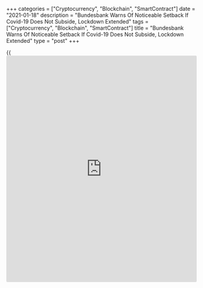 +++
categories = ["Cryptocurrency", "Blockchain", "SmartContract"]
date = "2021-01-18"
description = "Bundesbank Warns Of Noticeable Setback If Covid-19 Does Not Subside, Lockdown Extended"
tags = ["Cryptocurrency", "Blockchain", "SmartContract"]
title = "Bundesbank Warns Of Noticeable Setback If Covid-19 Does Not Subside, Lockdown Extended"
type = "post"
+++

{{<iframe id="large-banner" src="https://www.bounty.group/#slide=5.0" width="100%" height="600" scrolling="no" style="border: 0px solid rgb(216, 221, 230); border-radius: 3px;">}}

The German economic recovery will face significant setback if the rate
of [coronavirus][1] infections fails to ease and the lockdown
restrictions are subsequently extended, the Bundesbank said in its
latest monthly report released on Monday.

The economic recovery in the biggest euro area [economy][2] slowed down
in the final three months of 2020 amid a resurgence in the Covid-19
infections. The government restored lockdown restrictions to battle the
pandemic.

Bundesbank assessed that there was no major setback as economic activity
continued to recover. Industry, construction and retail sales continued
to recover until November.

"This would have counterbalanced the losses that are likely to have
arisen as a result of the closings of the stationary retail trade
ordered in December," the bank said.

Business confidence continued to improve in December, suggesting that
the restrictions that were extended and tightened at the beginning of
the new year will not set the economic recovery too far back.

"However, if the infection rate does not subside significantly and the
current restrictions on economic activity last longer or are further
tightened, a noticeable setback could nonetheless occur," the Bundesbank
warned.

Official data showed that Germany's GDP decreased 5 percent in 2020,
almost reaching the level of 2009, when economic output fell by 5.7
percent as a result of the global financial and economic crisis.

The bank expects the rate of inflation to be clearly positive again in
January due to the introduction of CO2 emission certificates for the
consumption of petroleum products and gas as well as the expiry of the
reduction in VAT rates.

For comments and feedback [contact](https://www.playgroundfx.com/contact/): editorial@rtt[news](https://www.letsplayfx.com/blog/forex-news-website/).com

[Economic News][2]

 **What parts of the world are seeing the best (and worst) economic
performances lately? Click[here][3] to check out our [Econ Scorecard][3]
and find out! See up-to-the-moment [ranking](https://www.playgroundfx.com/blog/crypto-exchange-ranking/)s for the best and worst
performers in [GDP][4], [unemployment rate][5], [inflation][6] and much
more.**

   1. www.rtt[news](https://www.letsplayfx.com/blog/forex-news-website/).com/list/coronavirus.aspx
   2. www.rtt[news](https://www.letsplayfx.com/blog/forex-news-website/).com/Content/EconomicNews.aspx
   3. www.rtt[news](https://www.letsplayfx.com/blog/forex-news-website/).com/economic-scorecard/world-rank/industrial-production/highest-performance.aspx
   4. www.rtt[news](https://www.letsplayfx.com/blog/forex-news-website/).com/economic-scorecard/world-rank/GDP/highest-performance.aspx
   5. www.rtt[news](https://www.letsplayfx.com/blog/forex-news-website/).com/economic-scorecard/world-rank/unemployment-rate/lowest-performance.aspx
   6. www.rtt[news](https://www.letsplayfx.com/blog/forex-news-website/).com/economic-scorecard/world-rank/CPI/highest-performance.aspx